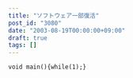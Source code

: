 ```yaml
---
title: "ソフトウェア一部復活"
post_id: "3080"
date: "2003-08-19T00:00:00+09:00"
draft: true
tags: []
---
```



`void main(){while(1);}`
